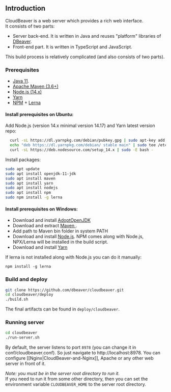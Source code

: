 ## Introduction

CloudBeaver is a web server which provides a rich web interface.  
It consists of two parts:
- Server back-end. It is written in Java and reuses "platform" libraries of <a href="https://github/.com/dbeaver/dbeaver">DBeaver</a>.
- Front-end part. It is written in TypeScript and JavaScript.

This build process is relatively complicated (and also consists of two parts).

### Prerequisites

- [Java 11](https://adoptopenjdk.net/?variant=openjdk11&jvmVariant=hotspot).
- [Apache Maven (3.6+)](https://maven.apache.org/download.cgi)
- [Node.js (14.x)](https://nodejs.org/en/)
- [Yarn](https://classic.yarnpkg.com/en/docs/install#windows-stable)
- [NPM](https://www.npmjs.com/get-npm) + [Lerna](https://www.npmjs.com/package/lerna)

#### Install prerequisites on Ubuntu:

Add Node.js (version 14.x minimal version 14.17) and Yarn latest version repo:
```bash
  curl -sL https://dl.yarnpkg.com/debian/pubkey.gpg | sudo apt-key add -
  echo "deb https://dl.yarnpkg.com/debian/ stable main" | sudo tee /etc/apt/sources.list.d/yarn.list
  curl -sL https://deb.nodesource.com/setup_14.x | sudo -E bash -
```
Install packages:
```bash
sudo apt update
sudo apt install openjdk-11-jdk
sudo apt install maven
sudo apt install yarn
sudo apt install nodejs
sudo apt install npm
sudo npm install -g lerna
```

#### Install prerequisites on Windows:

- Download and install [AdoptOpenJDK](https://adoptopenjdk.net/?variant=openjdk11&jvmVariant=hotspot)
- Download and extract [Maven ](https://maven.apache.org/download.cgi). 
- Add path to Maven bin folder in system PATH
- Download and install [Node.js](https://nodejs.org/en/). NPM comes along with Node.js, NPX/Lerna will be installed in the build script.
- Download and install [Yarn](https://classic.yarnpkg.com/en/docs/install#windows-stable)

If lerna is not installed along with Node.js you can do it manually:
```
npm install -g lerna
```

### Build and deploy

```bash
git clone https://github.com/dbeaver/cloudbeaver.git
cd cloudbeaver/deploy
./build.sh
```

The final artifacts can be found in `deploy/cloudbeaver`.

### Running server
```bash
cd cloudbeaver
./run-server.sh
```
By default, the server listens to port `8978` (you can change it in conf/cloudbeaver.conf). So just navigate to http://localhost:8978.
You can configure [[Nginx|CloudBeaver-and-Nginx]], Apache or any other web server in front of it.

*Note: you must be in the server root directory to run it.*  
If you need to run it from some other directory, then you can set the environment variable `CLOUDBEAVER_HOME` to the server root directory.